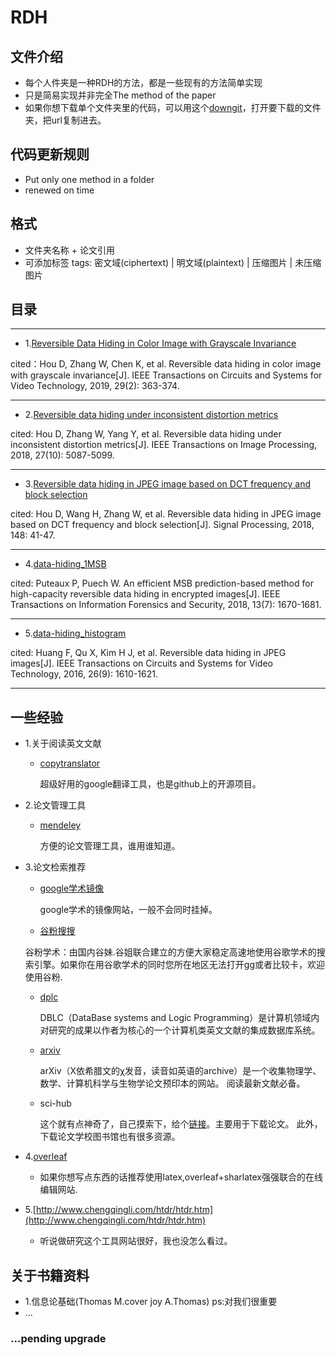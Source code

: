 # RDH
## 文件介绍
- 每个人件夹是一种RDH的方法，都是一些现有的方法简单实现
- 只是简易实现并非完全The method of the paper
- 如果你想下载单个文件夹里的代码，可以用这个[downgit](https://minhaskamal.github.io/DownGit/#/home)，打开要下载的文件夹，把url复制进去。
## 代码更新规则
- Put only one method in a folder
- renewed on time

## 格式
- 文件夹名称 + 论文引用
- 可添加标签 tags: 密文域(ciphertext) | 明文域(plaintext) | 压缩图片 | 未压缩图片

## 目录
----
* 1.[Reversible Data Hiding in Color Image with Grayscale Invariance](https://github.com/wangfeng22/RHD-development/tree/master/Reversible%20Data%20Hiding%20in%20Color%20Image%20with%20Grayscale%20Invariance)

cited：Hou D, Zhang W, Chen K, et al. Reversible data hiding in color image with grayscale invariance[J]. IEEE Transactions on Circuits and Systems for Video Technology, 2019, 29(2): 363-374.

----
* 2.[Reversible data hiding under inconsistent distortion metrics](https://github.com/wangfeng22/RHD-development/tree/master/Reversible%20data%20hiding%20under%20inconsistent%20distortion%20metrics)

cited: Hou D, Zhang W, Yang Y, et al. Reversible data hiding under inconsistent distortion metrics[J]. IEEE Transactions on Image Processing, 2018, 27(10): 5087-5099.

----
* 3.[Reversible data hiding in JPEG image based on DCT frequency and block selection](https://github.com/wangfeng22/RHD-development/tree/master/Reversible%20Data%20Hiding%20%20in%20JPEG%20Image%20Based%20on%20DCT%20Frequency%20and%20Block%20Selection)

cited: Hou D, Wang H, Zhang W, et al. Reversible data hiding in JPEG image based on DCT frequency and block selection[J]. Signal Processing, 2018, 148: 41-47.

----
* 4.[data-hiding_1MSB](https://github.com/wangfeng22/RHD-development/tree/master/data-hiding_1MSB)

cited: Puteaux P, Puech W. An efficient MSB prediction-based method for high-capacity reversible data hiding in encrypted images[J]. IEEE Transactions on Information Forensics and Security, 2018, 13(7): 1670-1681.

----
* 5.[data-hiding_histogram](https://github.com/wangfeng22/RHD-development/tree/master/data-hiding_histogram)

cited: Huang F, Qu X, Kim H J, et al. Reversible data hiding in JPEG images[J]. IEEE Transactions on Circuits and Systems for Video Technology, 2016, 26(9): 1610-1621.

----

## 一些经验
- 1.关于阅读英文文献
  - [copytranslator](https://copytranslator.github.io/guide/download.html#%E5%9C%A8%E7%BA%BF%E4%BA%A4%E6%B5%81%E4%B8%8E%E5%8F%8D%E9%A6%88)
    
    超级好用的google翻译工具，也是github上的开源项目。
    
- 2.论文管理工具
  - [mendeley](https://www.mendeley.com/download-desktop/)
    
    方便的论文管理工具，谁用谁知道。
     
- 3.论文检索推荐
  - [google学术镜像](http://ac.scmor.com/)
    
    google学术的镜像网站，一般不会同时挂掉。
  - [谷粉搜搜](https://gfsoso.99lb.net/)
   
   谷粉学术：由国内谷妹.谷姐联合建立的方便大家稳定高速地使用谷歌学术的搜索引擎。如果你在用谷歌学术的同时您所在地区无法打开gg或者比较卡，欢迎使用谷粉.
    
  - [dplc](https://dblp.uni-trier.de/search)

     DBLC（DataBase systems and Logic Programming）是计算机领域内对研究的成果以作者为核心的一个计算机类英文文献的集成数据库系统。
  - [arxiv](https://arxiv.org/)
    
    arXiv（X依希腊文的χ发音，读音如英语的archive）是一个收集物理学、数学、计算机科学与生物学论文预印本的网站。
    阅读最新文献必备。
  - sci-hub
    
    这个就有点神奇了，自己摸索下，给个[链接](https://zhuanlan.zhihu.com/p/24299207)。主要用于下载论文。
    此外，下载论文学校图书馆也有很多资源。

- 4.[overleaf](https://www.overleaf.com/)
  - 如果你想写点东西的话推荐使用latex,overleaf+sharlatex强强联合的在线编辑网站.

- 5.[http://www.chengqingli.com/htdr/htdr.htm](http://www.chengqingli.com/htdr/htdr.htm)
  - 听说做研究这个工具网站很好，我也没怎么看过。

## 关于书籍资料
- 1.信息论基础(Thomas M.cover joy A.Thomas)  ps:对我们很重要
- ...

### ...pending upgrade


